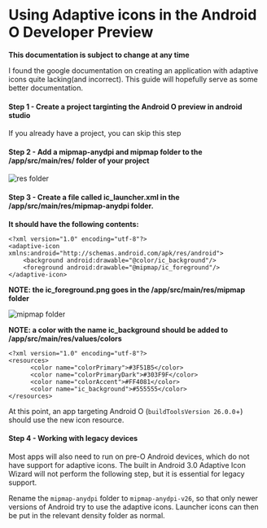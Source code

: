 # Using Adaptive icons in the Android O Developer Preview

**This documentation is subject to change at any time**


I found the google documentation on creating an application with adaptive icons quite lacking(and incorrect). This guide will hopefully serve as some better documentation.

#### Step 1 - Create a project targinting the Android O preview in android studio
   If you already have a project, you can skip this step
   
#### Step 2 - Add a mipmap-anydpi and mipmap folder to the /app/src/main/res/ folder of your project
   ![res folder](https://raw.githubusercontent.com/kfechter/Adaptive-Icons-Help/master/Screenshots/resfolder.PNG)
   
   
#### Step 3 - Create a file called ic_launcher.xml in the /app/src/main/res/mipmap-anydpi folder.
**It should have the following contents:**

    <?xml version="1.0" encoding="utf-8"?>
    <adaptive-icon xmlns:android="http://schemas.android.com/apk/res/android">
        <background android:drawable="@color/ic_background"/>
        <foreground android:drawable="@mipmap/ic_foreground"/>
    </adaptive-icon>
    
**NOTE: the ic_foreground.png goes in the /app/src/main/res/mipmap folder**     

   ![mipmap folder](https://raw.githubusercontent.com/kfechter/Adaptive-Icons-Help/master/Screenshots/mipmapfolder.PNG)
   
**NOTE: a color with the name ic_background should be added to /app/src/main/res/values/colors**

    <?xml version="1.0" encoding="utf-8"?>
    <resources>
          <color name="colorPrimary">#3F51B5</color>
          <color name="colorPrimaryDark">#303F9F</color>
          <color name="colorAccent">#FF4081</color>
          <color name="ic_background">#555555</color>
    </resources>

At this point, an app targeting Android O (`buildToolsVersion 26.0.0`+) should use the new icon resource.

#### Step 4 - Working with legacy devices

Most apps will also need to run on pre-O Android devices, which do not have support for adaptive icons. The built in Android 3.0 Adaptive Icon Wizard will not perform the following step, but it is essential for legacy support.

Rename the `mipmap-anydpi` folder to `mipmap-anydpi-v26`, so that only newer versions of Android try to use the adaptive icons. Launcher icons can then be put in the relevant density folder as normal.
